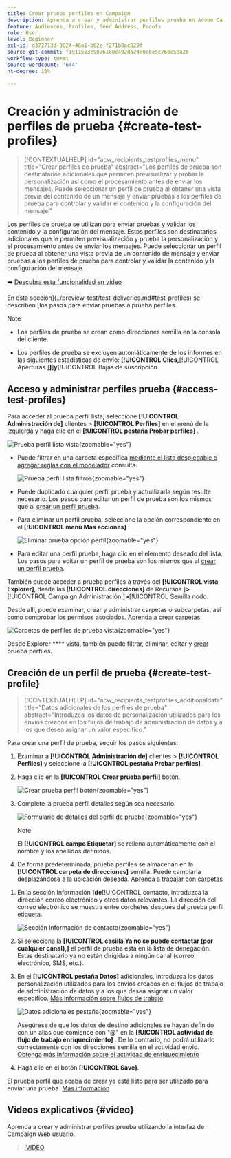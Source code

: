 ```yaml
---
title: Crear prueba perfiles en Campaign
description: Aprenda a crear y administrar perfiles prueba en Adobe Campaign
feature: Audiences, Profiles, Seed Address, Proofs
role: User
level: Beginner
exl-id: d372713d-3024-46a1-b62e-f271b8ac829f
source-git-commit: f1911523c9076188c492da24e0cbe5c760e58a28
workflow-type: tm+mt
source-wordcount: '644'
ht-degree: 15%

---
```


# Creación y administración de perfiles de prueba {#create-test-profiles}

>[!CONTEXTUALHELP]
>id="acw_recipients_testprofiles_menu"
>title="Crear perfiles de prueba"
>abstract="Los perfiles de prueba son destinatarios adicionales que permiten previsualizar y probar la personalización así como el procesamiento antes de enviar los mensajes. Puede seleccionar un perfil de prueba al obtener una vista previa del contenido de un mensaje y enviar pruebas a los perfiles de prueba para controlar y validar el contenido y la configuración del mensaje."

Los perfiles de prueba se utilizan para enviar pruebas y validar los contenido y la configuración del mensaje. Estos perfiles son destinatarios adicionales que le permiten previsualización y prueba la personalización y el procesamiento antes de enviar los mensajes. Puede seleccionar un perfil de prueba al obtener una vista previa de un contenido de mensaje y enviar pruebas a los perfiles de prueba para controlar y validar la contenido y la configuración del mensaje.

➡️ [Descubra esta funcionalidad en vídeo](#video)

<!--Learn more on test profiles in the [Campaign v8 (client console) documentation](https://experienceleague.adobe.com/docs/campaign/campaign-v8/audience/add-profiles/test-profiles.html){target="_blank"}.-->

En esta sección](../preview-test/test-deliveries.md#test-profiles) se describen [los pasos para enviar pruebas a prueba perfiles.

>[!NOTE]
>
>* Los perfiles de prueba se crean como direcciones semilla en la consola del cliente.
>
>* Los perfiles de prueba se excluyen automáticamente de los informes en las siguientes estadísticas de envío: **[!UICONTROL Clics,**[!UICONTROL  Aperturas ]**]**]**y**[!UICONTROL  Bajas de suscripción.

## Acceso y administrar perfiles prueba {#access-test-profiles}

Para acceder al prueba perfil lista, seleccione **[!UICONTROL Administración de]** clientes > **[!UICONTROL Perfiles]** en el menú de la izquierda y haga clic en el **[!UICONTROL pestaña Probar perfiles]** .

![Prueba perfil lista vista](assets/test-profile-list.png){zoomable="yes"}

* Puede filtrar en una carpeta específica [mediante el lista desplegable o agregar reglas con el modelador](../query/query-modeler-overview.md) consulta[](../get-started/permissions.md#folders).

  ![Prueba perfil lista filtros](assets/test-profile-list-filters.png){zoomable="yes"}

* Puede duplicado cualquier perfil prueba y actualizarla según resulte necesario. Los pasos para editar un perfil de prueba son los mismos que al [crear un perfil prueba](#create-test-profile).

* Para eliminar un perfil prueba, seleccione la opción correspondiente en el **[!UICONTROL menú Más acciones]** .

  ![Eliminar prueba opción perfil](assets/test-profile-list-delete.png){zoomable="yes"}

* Para editar una perfil prueba, haga clic en el elemento deseado del lista. Los pasos para editar un perfil de prueba son los mismos que al [crear un perfil prueba](#create-test-profile).

También puede acceder a prueba perfiles a través del **[!UICONTROL vista Explorer]**, desde las **[!UICONTROL direcciones]** de Recursos ]**>**[!UICONTROL  Campaign Administración ]**>**[!UICONTROL  Semilla nodo.

Desde allí, puede examinar, crear y administrar carpetas o subcarpetas, así como comprobar los permisos asociados. [Aprenda a crear carpetas](../get-started/permissions.md#folders)

![Carpetas de perfiles de prueba vista](assets/test-profiles-folders.png){zoomable="yes"}

Desde Explorer **** vista, también puede filtrar, eliminar, editar y [crear](#create-test-profile) prueba perfiles.

## Creación de un perfil de prueba {#create-test-profile}

>[!CONTEXTUALHELP]
>id="acw_recipients_testprofiles_additionaldata"
>title="Datos adicionales de los perfiles de prueba"
>abstract="Introduzca los datos de personalización utilizados para los envíos creados en los flujos de trabajo de administración de datos y a los que desea asignar un valor específico."

Para crear una perfil de prueba, seguir los pasos siguientes:

1. Examinar a **[!UICONTROL Administración de]** clientes > **[!UICONTROL Perfiles]** y seleccione la **[!UICONTROL pestaña Probar perfiles]** .

1. Haga clic en la **[!UICONTROL Crear prueba perfil]** botón.

   ![Crear prueba perfil botón](assets/test-profile-create.png){zoomable="yes"}

1. Complete la prueba perfil detalles según sea necesario. <!--Most of the fields are the same as when creating profiles. [Learn more]-->

   ![Formulario de detalles del perfil de prueba](assets/test-profile-details.png){zoomable="yes"}

   >[!NOTE]
   >
   >El **[!UICONTROL campo Etiquetar]** se rellena automáticamente con el nombre y los apellidos definidos.

1. De forma predeterminada, prueba perfiles se almacenan en la **[!UICONTROL carpeta de direcciones]** semilla. Puede cambiarla desplazándose a la ubicación deseada. [Aprenda a trabajar con carpetas](../get-started/permissions.md#folders)

   <!--![](assets/test-profile-folder.png){zoomable="yes"}-->

<!--
You do not need to enter all fields of each tab when creating a seed address. Missing personalization elements are entered randomly during delivery analysis. (Not valid?)
-->

1. En la sección Información ]**de**[!UICONTROL  contacto, introduzca la dirección correo electrónico y otros datos relevantes. La dirección del correo electrónico se muestra entre corchetes después del prueba perfil etiqueta.

   ![Sección Información de contacto](assets/test-profile-address.png){zoomable="yes"}

1. Si selecciona la **[!UICONTROL casilla Ya no se puede contactar (por cualquier canal),]** el perfil de prueba está en la lista de denegación. Estas destinatario ya no están dirigidas a ningún canal (correo electrónico, SMS, etc.).

1. En el **[!UICONTROL pestaña Datos]** adicionales, introduzca los datos personalización utilizados para los envíos creados en el flujos de trabajo de administración de datos y a los que desea asignar un valor específico. [Más información sobre flujos de trabajo](../workflows/gs-workflows.md)

   ![Datos adicionales pestaña](assets/test-profile-additional-data.png){zoomable="yes"}

   Asegúrese de que los datos de destino adicionales se hayan definido con un alias que comience con &quot;@&quot; en la **[!UICONTROL actividad de flujo de trabajo enriquecimiento]** . De lo contrario, no podrá utilizarlo correctamente con los direcciones semilla en el actividad envío. [Obtenga más información sobre el actividad de enriquecimiento](../workflows/activities/enrichment.md)

1. Haga clic en el botón **[!UICONTROL Save]**.

El prueba perfil que acaba de crear ya está listo para ser utilizado para enviar una prueba. [Más información](../preview-test/test-deliveries.md#test-profiles)

<!--Use test profiles in Direct mail? cf v7/v8-->

## Vídeos explicativos {#video}

Aprenda a crear y administrar perfiles prueba utilizando la interfaz de Campaign Web usuario.

>[!VIDEO](https://video.tv.adobe.com/v/3442844?quality=12)